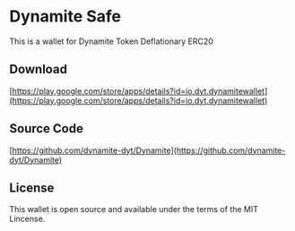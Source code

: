 # Dynamite Safe

This is a wallet for Dynamite Token Deflationary ERC20

## Download

[https://play.google.com/store/apps/details?id=io.dyt.dynamitewallet](https://play.google.com/store/apps/details?id=io.dyt.dynamitewallet)

## Source Code

[https://github.com/dynamite-dyt/Dynamite](https://github.com/dynamite-dyt/Dynamite)

## License

This wallet is open source and available under the terms of the MIT Lincense. 